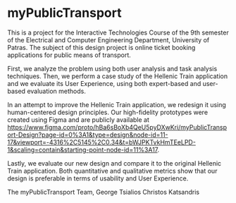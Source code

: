 # myPublicTransport

This is a project for the Interactive Technologies Course of the 9th semester of the Electrical and Computer Engineering Department, University of Patras. The subject of this design project is online ticket booking applications for public means of transport.

First, we analyze the problem using both user analysis and task analysis techniques. Then, we perform a case study of the Hellenic Train application and we evaluate its User Experience, using both expert-based and user-based evaluation methods.

In an attempt to improve the Hellenic Train application, we redesign it using human-centered design principles. Our high-fidelity prototypes were created using Figma and are publicly available at https://www.figma.com/proto/hBa6sBoXb4QeU5pyDXwKri/myPublicTransport-Design?page-id=0%3A1&type=design&node-id=11-17&viewport=-4316%2C5145%2C0.34&t=bWJPKTvkHmTEeLPD-1&scaling=contain&starting-point-node-id=11%3A17.

Lastly, we evaluate our new design and compare it to the original Hellenic Train application. Both quantitative and qualitative metrics show that our design is preferable in terms of usability and User Experience.

The myPublicTransport Team,
George Tsialios
Christos Katsandris
